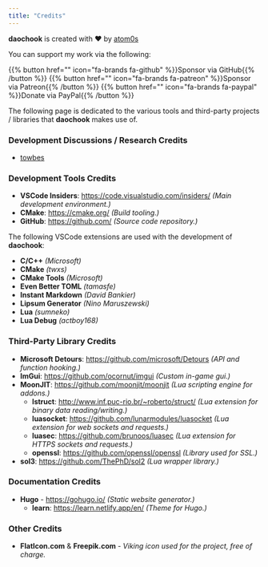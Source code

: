 ```yaml
---
title: "Credits"
---
```


**daochook** is created with :heart: by [atom0s](https://twitter.com/atom0s)

You can support my work via the following:

{{% button href="" icon="fa-brands fa-github" %}}Sponsor via GitHub{{% /button %}}
{{% button href="" icon="fa-brands fa-patreon" %}}Sponsor via Patreon{{% /button %}}
{{% button href="" icon="fa-brands fa-paypal" %}}Donate via PayPal{{% /button %}}

The following page is dedicated to the various tools and third-party projects / libraries that **daochook** makes use of.

### Development Discussions / Research Credits

  - [towbes](https://github.com/towbes)

### Development Tools Credits

  - **VSCode Insiders**: https://code.visualstudio.com/insiders/ _(Main development environment.)_
  - **CMake**: https://cmake.org/ _(Build tooling.)_
  - **GitHub**: https://github.com/ _(Source code repository.)_

The following VSCode extensions are used with the development of **daochook**:

  - **C/C++** _(Microsoft)_
  - **CMake** _(twxs)_
  - **CMake Tools** _(Microsoft)_
  - **Even Better TOML** _(tamasfe)_
  - **Instant Markdown** _(David Bankier)_
  - **Lipsum Generator** _(Nino Maruszewski)_
  - **Lua** _(sumneko)_
  - **Lua Debug** _(actboy168)_

### Third-Party Library Credits

  - **Microsoft Detours**: https://github.com/microsoft/Detours _(API and function hooking.)_
  - **ImGui**: https://github.com/ocornut/imgui _(Custom in-game gui.)_
  - **MoonJIT**: https://github.com/moonjit/moonjit _(Lua scripting engine for addons.)_
    - **lstruct**: http://www.inf.puc-rio.br/~roberto/struct/ _(Lua extension for binary data reading/writing.)_
    - **luasocket**: https://github.com/lunarmodules/luasocket _(Lua extension for web sockets and requests.)_
    - **luasec**: https://github.com/brunoos/luasec _(Lua extension for HTTPS sockets and requests.)_
    - **openssl**: https://github.com/openssl/openssl _(Library used for SSL.)_
  - **sol3**: https://github.com/ThePhD/sol2 _(Lua wrapper library.)_

### Documentation Credits

  - **Hugo** - https://gohugo.io/ _(Static website generator.)_
    - **learn**: https://learn.netlify.app/en/ _(Theme for Hugo.)_

### Other Credits

  - **FlatIcon.com** & **Freepik.com** - _Viking icon used for the project, free of charge._

